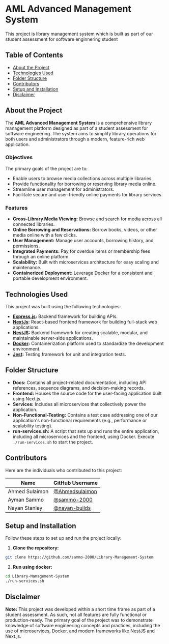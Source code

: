 # AML Advanced Management System

This project is library management system which is built as part of our student assessment for software enginnering student

## Table of Contents
- [About the Project](#about-the-project)
- [Technologies Used](#technologies-used)
- [Folder Structure](#folder-structure)
- [Contributors](#contributors)
- [Setup and Installation](#setup-and-installation)
- [Disclaimer](#disclaimer)

## About the Project

The **AML Advanced Management System** is a comprehensive library management platform designed as part of a student assessment for software engineering. The system aims to simplify library operations for both users and administrators through a modern, feature-rich web application.

### Objectives
The primary goals of the project are to:
- Enable users to browse media collections across multiple libraries.
- Provide functionality for borrowing or reserving library media online.
- Streamline user management for administrators.
- Facilitate secure and user-friendly online payments for library services.

### Features
- **Cross-Library Media Viewing:** Browse and search for media across all connected libraries.
- **Online Borrowing and Reservations:** Borrow books, videos, or other media online with a few clicks.
- **User Management:** Manage user accounts, borrowing history, and permissions.
- **Integrated Payments:** Pay for overdue items or membership fees through an online platform.
- **Scalability:** Built with microservices architecture for easy scaling and maintenance.
- **Containerized Deployment:** Leverage Docker for a consistent and portable development environment.

## Technologies Used
This project was built using the following technologies:
- **[Express.js](https://expressjs.com/):** Backend framework for building APIs.
- **[NextJs](https://nextjs.org/):** React-based frontend framework for building full-stack web applications.
- **[NestJS](https://nestjs.com/):** Backend framework for creating scalable, modular, and maintainable server-side applications.
- **[Docker](https://www.docker.com/):** Containerization platform used to standardize the development environment.
- **[Jest](https://jestjs.io/):** Testing framework for unit and integration tests.

## Folder Structure
- **Docs:** Contains all project-related documentation, including API references, sequence diagrams, and decision-making records.
- **Frontend:** Houses the source code for the user-facing application built using Next.js.
- **Services:** Includes all microservices that collectively power the application.
- **Non-Functional-Testing:** Contains a test case addressing one of our application's non-functional requirements (e.g., performance or scalability testing).
- **run-services.sh:** A script that sets up and runs the entire application, including all microservices and the frontend, using Docker. Execute `./run-services.sh` to start the project.


## Contributors
Here are the individuals who contributed to this project:

| Name            | GitHub Username                                        |
|-----------------|--------------------------------------------------------|
| Ahmed Sulaimon  | [@Ahmedsulaimon](https://github.com/Ahmedsulaimon) |
| Ayman Sammo     | [@sammo-2000](https://github.com/sammo-2000)           |
| Nayan Stanley   | [@nayan-builds](https://github.com/nayan-builds)       |

## Setup and Installation
Follow these steps to set up and run the project locally:

1. **Clone the repository:**
```bash
git clone https://github.com/sammo-2000/Library-Management-System
```

2. **Run using docker:**
```bash
cd Library-Management-System
./run-services.sh
```

## Disclaimer

**Note:** This project was developed within a short time frame as part of a student assessment. As such, not all features are fully functional or production-ready. The primary goal of the project was to demonstrate knowledge of software engineering concepts and practices, including the use of microservices, Docker, and modern frameworks like NestJS and Next.js.